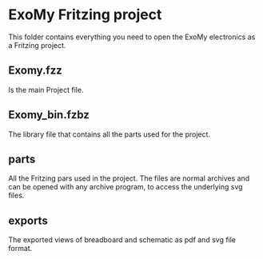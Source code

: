 # ExoMy Fritzing project

This folder contains everything you need to open the ExoMy electronics as a Fritzing project.

## Exomy.fzz
Is the main Project file.

## Exomy_bin.fzbz
The library file that contains all the parts used for the project.

## parts
All the Fritzing pars used in the project. The files are normal archives and can be opened with any archive program, to access the underlying svg files.
## exports
The exported views of breadboard and schematic as pdf and svg file format.
